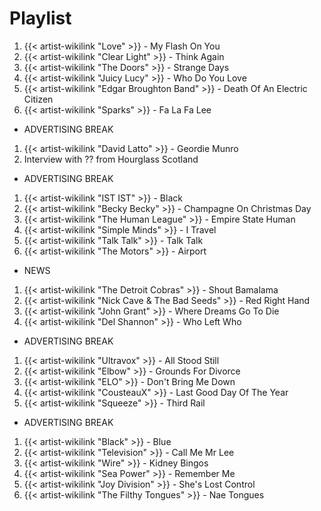 # Playlist

1. {{< artist-wikilink "Love" >}} - My Flash On You
2. {{< artist-wikilink "Clear Light" >}} - Think Again
3. {{< artist-wikilink "The Doors" >}} - Strange Days
4. {{< artist-wikilink "Juicy Lucy" >}} - Who Do You Love
5. {{< artist-wikilink "Edgar Broughton Band" >}} - Death Of An Electric Citizen
6. {{< artist-wikilink "Sparks" >}} - Fa La Fa Lee

- ADVERTISING BREAK

1. {{< artist-wikilink "David Latto" >}} - Geordie Munro
2. Interview with ?? from Hourglass Scotland

- ADVERTISING BREAK

1. {{< artist-wikilink "IST IST" >}} - Black
2. {{< artist-wikilink "Becky Becky" >}} - Champagne On Christmas Day
3. {{< artist-wikilink "The Human League" >}} - Empire State Human
4. {{< artist-wikilink "Simple Minds" >}} - I Travel
5. {{< artist-wikilink "Talk Talk" >}} - Talk Talk
6. {{< artist-wikilink "The Motors" >}} - Airport

- NEWS

1. {{< artist-wikilink "The Detroit Cobras" >}} - Shout Bamalama
2. {{< artist-wikilink "Nick Cave & The Bad Seeds" >}} - Red Right Hand
3. {{< artist-wikilink "John Grant" >}} - Where Dreams Go To Die
4. {{< artist-wikilink "Del Shannon" >}} - Who Left Who

- ADVERTISING BREAK

1. {{< artist-wikilink "Ultravox" >}} - All Stood Still
2. {{< artist-wikilink "Elbow" >}} - Grounds For Divorce
3. {{< artist-wikilink "ELO" >}} - Don't Bring Me Down
4. {{< artist-wikilink "CousteauX" >}} - Last Good Day Of The Year
5. {{< artist-wikilink "Squeeze" >}} - Third Rail

- ADVERTISING BREAK

1. {{< artist-wikilink "Black" >}} - Blue
2. {{< artist-wikilink "Television" >}} - Call Me Mr Lee
3. {{< artist-wikilink "Wire" >}} - Kidney Bingos
4. {{< artist-wikilink "Sea Power" >}} - Remember Me
5. {{< artist-wikilink "Joy Division" >}} - She's Lost Control
6. {{< artist-wikilink "The Filthy Tongues" >}} - Nae Tongues
